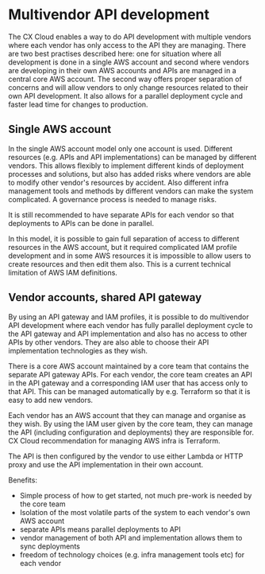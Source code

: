 # Multivendor API development


The CX Cloud enables a way to do API development with multiple vendors where each vendor has only access to the API they are managing. There are two best practises described here: one for situation where all development is done in a single AWS account and second where vendors are developing in their own AWS accounts and APIs are managed in a central core AWS account. The second way offers proper separation of concerns and will allow vendors to only change resources related to their own API development. It also allows for a parallel deployment cycle and faster lead time for changes to production.

## Single AWS account

In the single AWS account model only one account is used. Different resources \(e.g. APIs and API implementations\) can be managed by different vendors. This allows flexibly to implement different kinds of deployment processes and solutions, but also has added risks where vendors are able to modify other vendor's resources by accident. Also different infra management tools and methods by different vendors can make the system complicated. A governance process is needed to manage risks.

It is still recommended to have separate APIs for each vendor so that deployments to APIs can be done in parallel.

In this model, it is possible to gain full separation of access to different resources in the AWS account, but it required complicated IAM profile development and in some AWS resources it is impossible to allow users to create resources and then edit them also. This is a current technical limitation of AWS IAM definitions.

## Vendor accounts, shared API gateway

By using an API gateway and IAM profiles, it is possible to do multivendor API development where each vendor has fully parallel deployment cycle to the API gateway and API implementation and also has no access to other APIs by other vendors. They are also able to choose their API implementation technologies as they wish.

There is a core AWS account maintained by a core team that contains the separate API gateway APIs. For each vendor, the core team creates an API in the API gateway and a corresponding IAM user that has access only to that API. This can be managed automatically by e.g. Terraform so that it is easy to add new vendors.

Each vendor has an AWS account that they can manage and organise as they wish. By using the IAM user given by the core team, they can manage the API \(including configuration and deployments\) they are responsible for. CX Cloud recommendation for managing AWS infra is Terraform.

The API is then configured by the vendor to use either Lambda or HTTP proxy and use the API implementation in their own account.

Benefits:

* Simple process of how to get started, not much pre-work is needed by the core team
* Isolation of the most volatile parts of the system to each vendor's own AWS account
* separate APIs means parallel deployments to API
* vendor management of both API and implementation allows them to sync deployments
* freedom of technology choices \(e.g. infra management tools etc\) for each vendor



